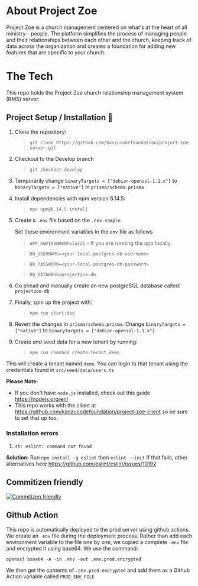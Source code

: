 # About Project Zoe

Project Zoe is a church management centered on what's at the heart of all ministry - people. The platform simplifies the process of managing people and their relationships between each other and the church, keeping track of data across the organization and creates a foundation for adding new features that are specific to your church.

# The Tech

This repo holds the Project Zoe church relationship management system (RMS) server. 

## Project Setup / Installation 🚀

1. Clone the repository:

    > `git clone https://github.com/kanzucodefoundation/project-zoe-server.git`

2. Checkout to the Develop branch

    > `git checkout develop`

3. Temporarily change `binaryTargets = ["debian-openssl-1.1.x"]` to `binaryTargets = ["native"]` in `prisma/schema.prisma`

4. Install dependencies with npm version 6.14.5:

    > `npx npm@6.14.5 install`

5. Create a `.env` file based on the `.env.sample`.

    Set these environment variables in the `env` file as follows 

    > `APP_ENVIRONMENT=local` - If you are running the app locally.

    > `DB_USERNAME=<your-local-postgres-db-username>`

    > `DB_PASSWORD=<your-local-postgres-db-password>`

    > `DB_DATABASE=projectzoe-db`

6. Go ahead and manually create an new postgreSQL database called: `projectzoe-db`

7. Finally, spin up the project with:

    > `npm run start:dev`

8. Revert the changes in `prisma/schema.prisma`. Change `binaryTargets = ["native"]` to `binaryTargets = ["debian-openssl-1.1.x"]`

9. Create and seed data for a new tenant by running:
    > `npm run command create-tenant demo `

This will create a tenant named `demo`. You can login to that tenant using the credentials found in `src/seed/data/users.ts`

**Please Note:** 
- If you don't have `node.js` installed, check out this guide https://nodejs.org/en/
- This repo works with the client at https://github.com/kanzucodefoundation/project-zoe-client so be sure to set that up too.


### Installation errors
1. `sh: eslint: command not found`

**Solution:** Run `npm install -g eslint` then `eslint --init`
If that fails, other alternatives here https://github.com/eslint/eslint/issues/10192

## Commitizen friendly
[![Commitizen friendly](https://img.shields.io/badge/commitizen-friendly-brightgreen.svg)](http://commitizen.github.io/cz-cli/)


## Github Action
This repo is automatically deployed to the prod server using github actions. We create an `.env` file during the deployment process. Rather than add each environment variable to the file one by one, we copied a complete `.env` file and encrypted it using base64. We use the command:

```
openssl base64 -A -in .env -out .env.prod.encrypted
```

We then get the contents of `.env.prod.encrypted` and add them as a Github Action variable called `PROD_ENV_FILE`







